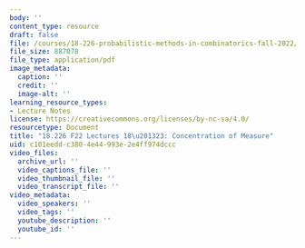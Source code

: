 ```yaml
---
body: ''
content_type: resource
draft: false
file: /courses/18-226-probabilistic-methods-in-combinatorics-fall-2022/mit18_226_f22_lec18-23.pdf
file_size: 887078
file_type: application/pdf
image_metadata:
  caption: ''
  credit: ''
  image-alt: ''
learning_resource_types:
- Lecture Notes
license: https://creativecommons.org/licenses/by-nc-sa/4.0/
resourcetype: Document
title: "18.226 F22 Lectures 18\u201323: Concentration of Measure"
uid: c101eedd-c380-4e44-993e-2e4ff974dccc
video_files:
  archive_url: ''
  video_captions_file: ''
  video_thumbnail_file: ''
  video_transcript_file: ''
video_metadata:
  video_speakers: ''
  video_tags: ''
  youtube_description: ''
  youtube_id: ''
---
```

